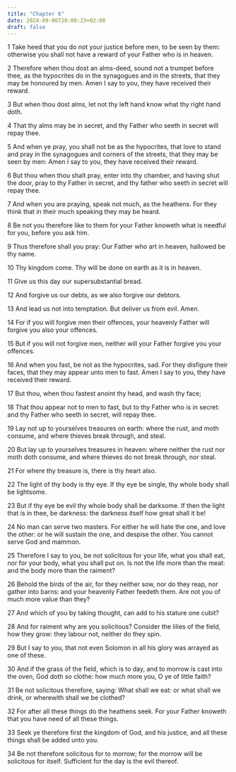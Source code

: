 ```yaml
---
title: "Chapter 6"
date: 2024-09-06T20:00:23+02:00
draft: false
---
```



1 Take heed that you do not your justice before men, to be seen by them: otherwise you shall not have a reward of your Father who is in heaven.

2 Therefore when thou dost an alms-deed, sound not a trumpet before thee, as the hypocrites do in the synagogues and in the streets, that they may be honoured by men. Amen I say to you, they have received their reward.

3 But when thou dost alms, let not thy left hand know what thy right hand doth.

4 That thy alms may be in secret, and thy Father who seeth in secret will repay thee.

5 And when ye pray, you shall not be as the hypocrites, that love to stand and pray in the synagogues and corners of the streets, that they may be seen by men: Amen I say to you, they have received their reward.

6 But thou when thou shalt pray, enter into thy chamber, and having shut the door, pray to thy Father in secret, and thy father who seeth in secret will repay thee.

7 And when you are praying, speak not much, as the heathens. For they think that in their much speaking they may be heard.

8 Be not you therefore like to them for your Father knoweth what is needful for you, before you ask him.

9 Thus therefore shall you pray: Our Father who art in heaven, hallowed be thy name.

10 Thy kingdom come. Thy will be done on earth as it is in heaven.

11 Give us this day our supersubstantial bread.

12 And forgive us our debts, as we also forgive our debtors.

13 And lead us not into temptation. But deliver us from evil. Amen.

14 For if you will forgive men their offences, your heavenly Father will forgive you also your offences.

15 But if you will not forgive men, neither will your Father forgive you your offences.

16 And when you fast, be not as the hypocrites, sad. For they disfigure their faces, that they may appear unto men to fast. Amen I say to you, they have received their reward.

17 But thou, when thou fastest anoint thy head, and wash thy face;

18 That thou appear not to men to fast, but to thy Father who is in secret: and thy Father who seeth in secret, will repay thee.

19 Lay not up to yourselves treasures on earth: where the rust, and moth consume, and where thieves break through, and steal.

20 But lay up to yourselves treasures in heaven: where neither the rust nor moth doth consume, and where thieves do not break through, nor steal.

21 For where thy treasure is, there is thy heart also.

22 The light of thy body is thy eye. If thy eye be single, thy whole body shall be lightsome.

23 But if thy eye be evil thy whole body shall be darksome. If then the light that is in thee, be darkness: the darkness itself how great shall it be!

24 No man can serve two masters. For either he will hate the one, and love the other: or he will sustain the one, and despise the other. You cannot serve God and mammon.

25 Therefore I say to you, be not solicitous for your life, what you shall eat, nor for your body, what you shall put on. Is not the life more than the meat: and the body more than the raiment?

26 Behold the birds of the air, for they neither sow, nor do they reap, nor gather into barns: and your heavenly Father feedeth them. Are not you of much more value than they?

27 And which of you by taking thought, can add to his stature one cubit?

28 And for raiment why are you solicitous? Consider the lilies of the field, how they grow: they labour not, neither do they spin.

29 But I say to you, that not even Solomon in all his glory was arrayed as one of these.

30 And if the grass of the field, which is to day, and to morrow is cast into the oven, God doth so clothe: how much more you, O ye of little faith?

31 Be not solicitous therefore, saying: What shall we eat: or what shall we drink, or wherewith shall we be clothed?

32 For after all these things do the heathens seek. For your Father knoweth that you have need of all these things.

33 Seek ye therefore first the kingdom of God, and his justice, and all these things shall be added unto you.

34 Be not therefore solicitous for to morrow; for the morrow will be solicitous for itself. Sufficient for the day is the evil thereof.

